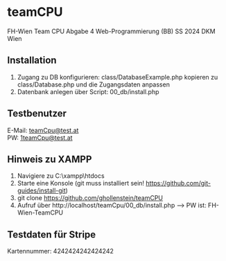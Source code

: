 # teamCPU
FH-Wien Team CPU Abgabe 4 Web-Programmierung (BB) SS 2024 DKM Wien

## Installation
1. Zugang zu DB konfigurieren: class/DatabaseExample.php kopieren zu class/Database.php und die Zugangsdaten anpassen
2. Datenbank anlegen über Script: 00_db/install.php

## Testbenutzer
E-Mail: teamCpu@test.at  
PW: 1teamCpu@test.at

## Hinweis zu XAMPP
1. Navigiere zu C:\xampp\htdocs
2. Starte eine Konsole (git muss installiert sein! https://github.com/git-guides/install-git)
3. git clone https://github.com/ghollenstein/teamCPU
4. Aufruf über http://localhost/teamCpu/00_db/install.php --> PW ist: FH-Wien-TeamCPU

## Testdaten für Stripe
Kartennummer: 4242424242424242